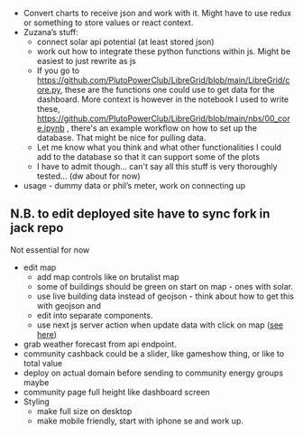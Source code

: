 - Convert charts to receive json and work with it. Might have to use redux or something to store values or react context.
- Zuzana’s stuff:
  - connect solar api potential (at least stored json)
  - work out how to integrate these python functions within js. Might be easiest to just rewrite as js
  - If you go to https://github.com/PlutoPowerClub/LibreGrid/blob/main/LibreGrid/core.py, these are the functions one could use to get data for the dashboard. More context is however in the notebook I used to write these, https://github.com/PlutoPowerClub/LibreGrid/blob/main/nbs/00_core.ipynb , there's an example workflow on how to set up the database. That might be nice for pulling data.
  - Let me know what you think and what other functionalities I could add to the database so that it can support some of the plots
  - I have to admit though... can't say all this stuff is very thoroughly tested... (dw about for now)
- usage - dummy data or phil’s meter, work on connecting up

## **N.B. to edit deployed site have to sync fork in jack repo**

Not essential for now

- edit map
  - add map controls like on brutalist map
  - some of buildings should be green on start on map - ones with solar.
  - use live building data instead of geojson - think about how to get this with geojson and
  - edit into separate components.
  - use next js server action when update data with click on map ([see here](https://www.youtube.com/watch?v=O94ESaJtHtM))
- grab weather forecast from api endpoint.
- community cashback could be a slider, like gameshow thing, or like to total value
- deploy on actual domain before sending to community energy groups maybe
- community page full height like dashboard screen
- Styling
  - make full size on desktop
  - make mobile friendly, start with iphone se and work up.
